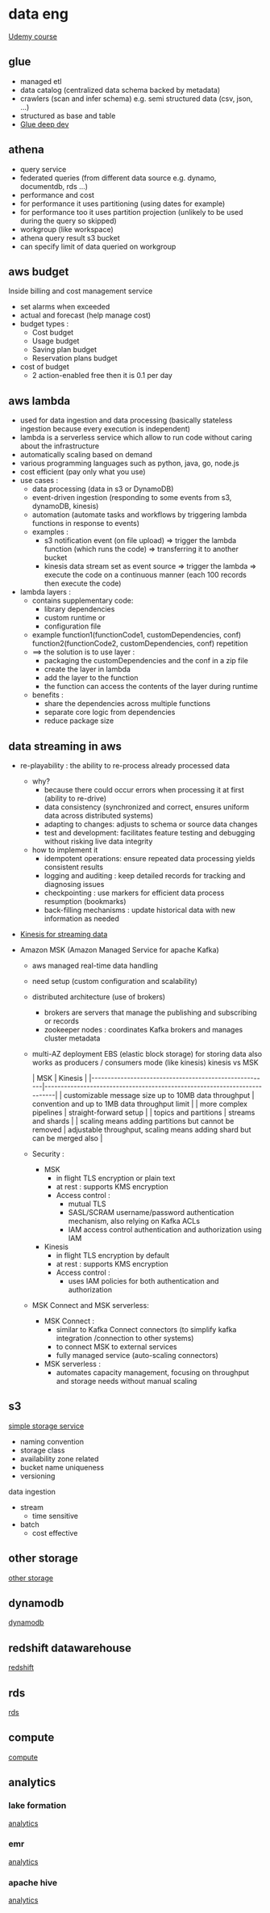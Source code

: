 # data eng

[Udemy course](https://www.udemy.com/course/aws-certified-data-engineer-associate-dea-c01/?couponCode=BFCMSALE24FRTR)

## glue

- managed etl
- data catalog (centralized data schema backed by metadata)
- crawlers (scan and infer schema) e.g. semi structured data (csv, json, ...)
- structured as base and table
- [Glue deep dev](./glue/README)

## athena

- query service
- federated queries (from different data source e.g. dynamo, documentdb, rds ...)
- performance and cost
- for performance it uses partitioning (using dates for example)
- for performance too it uses partition projection (unlikely to be used during the query so skipped)
- workgroup (like workspace)
- athena query result s3 bucket
- can specify limit of data queried on workgroup

## aws budget

Inside billing and cost management service

- set alarms when exceeded
- actual and forecast (help manage cost)
- budget types :
    - Cost budget
    - Usage budget
    - Saving plan budget
    - Reservation plans budget
- cost of budget
    - 2 action-enabled free then it is 0.1 per day

## aws lambda

- used for data ingestion and data processing (basically stateless ingestion because every execution is independent)
- lambda is a serverless service which allow to run code without caring about the infrastructure
- automatically scaling based on demand
- various programming languages such as python, java, go, node.js
- cost efficient (pay only what you use)
- use cases :
    - data processing (data in s3 or DynamoDB)
    - event-driven ingestion (responding to some events from s3, dynamoDB, kinesis)
    - automation (automate tasks and workflows by triggering lambda functions in response to events)
    - examples :
        - s3 notification event (on file upload) => trigger the lambda function (which runs the code) => transferring it
          to another bucket
        - kinesis data stream set as event source => trigger the lambda => execute the code on a continuous manner (each
          100 records then execute the code)
- lambda layers :
    - contains supplementary code:
        - library dependencies
        - custom runtime or
        - configuration file
    - example function1(functionCode1, customDependencies, conf) function2(functionCode2, customDependencies, conf)
      repetition
    - ==> the solution is to use layer :
        - packaging the customDependencies and the conf in a zip file
        - create the layer in lambda
        - add the layer to the function
        - the function can access the contents of the layer during runtime
    - benefits :
        - share the dependencies across multiple functions
        - separate core logic from dependencies
        - reduce package size

## data streaming in aws

- re-playability : the ability to re-process already processed data
    - why?
        - because there could occur errors when processing it at first (ability to re-drive)
        - data consistency (synchronized and correct, ensures uniform data across distributed systems)
        - adapting to changes: adjusts to schema or source data changes
        - test and development: facilitates feature testing and debugging without risking live data integrity
    - how to implement it
        - idempotent operations: ensure repeated data processing yields consistent results
        - logging and auditing : keep detailed records for tracking and diagnosing issues
        - checkpointing : use markers for efficient data process resumption (bookmarks)
        - back-filling mechanisms : update historical data with new information as needed

- [Kinesis for streaming data](./kinesis/README.MD#kinesis)

- Amazon MSK (Amazon Managed Service for apache Kafka)
    - aws managed real-time data handling
    - need setup (custom configuration and scalability)
    - distributed architecture (use of brokers)
        - brokers are servers that manage the publishing and subscribing or records
        - zookeeper nodes : coordinates Kafka brokers and manages cluster metadata
    - multi-AZ deployment
      EBS (elastic block storage) for storing data
      also works as producers / consumers mode (like kinesis)
      kinesis vs MSK

      | MSK                                                   | Kinesis                                                                  |
                                                                                                                                                                                 |-------------------------------------------------------|--------------------------------------------------------------------------|
      | customizable message size up to 10MB data throughput  | convention and up to 1MB data throughput limit                           | 
      | more complex pipelines                                | straight-forward setup                                                   | 
      | topics and partitions                                 | streams and shards                                                       | 
      | scaling means adding partitions but cannot be removed | adjustable throughput, scaling means adding shard but can be merged also | 
    - Security :
        - MSK
            - in flight TLS encryption or plain text
            - at rest : supports KMS encryption
            - Access control :
                - mutual TLS
                - SASL/SCRAM username/password authentication mechanism, also relying on Kafka ACLs
                - IAM access control authentication and authorization using IAM
        - Kinesis
            - in flight TLS encryption by default
            - at rest : supports KMS encryption
            - Access control :
                - uses IAM policies for both authentication and authorization
    - MSK Connect and MSK serverless:
        - MSK Connect :
            - similar to Kafka Connect connectors (to simplify kafka integration /connection to other systems)
            - to connect MSK to external services
            - fully managed service (auto-scaling connectors)
        - MSK serverless :
            - automates capacity management, focusing on throughput and storage needs without manual scaling

## s3

[simple storage service](./s3/README.MD#s3)

- naming convention
- storage class
- availability zone related
- bucket name uniqueness
- versioning

data ingestion

- stream
    - time sensitive
- batch
    - cost effective

## other storage

[other storage](./other_storage/README.MD#other-storage)

## dynamodb

[dynamodb](./dynamodb/README.MD#dynamodb)

## redshift datawarehouse

[redshift](./redshift/README.MD#redshift-datawarehouse)

## rds

[rds](./rds/README.MD#rds)

## compute

[compute](./compute/README.MD#compute)

## analytics

### lake formation

[analytics](./analytics/README.MD#lake-formation)

### emr

[analytics](./analytics/README.MD#emr-elastic-map-reduce)

### apache hive

[analytics](./analytics/README.MD#apache-hive)
